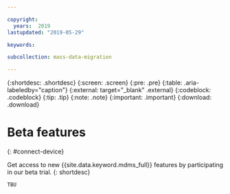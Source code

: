 ```yaml
---

copyright:
  years:  2019
lastupdated: "2019-05-29"

keywords:

subcollection: mass-data-migration

---
```


{:shortdesc: .shortdesc}
{:screen: .screen}
{:pre: .pre}
{:table: .aria-labeledby="caption"}
{:external: target="_blank" .external}
{:codeblock: .codeblock}
{:tip: .tip}
{:note: .note}
{:important: .important}
{:download: .download}

# Beta features
{: #connect-device}

Get access to new {{site.data.keyword.mdms_full}} features by participating in our beta trial.
{: shortdesc}

`TBU`